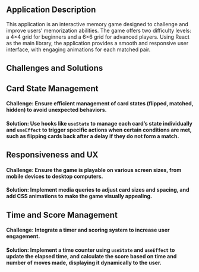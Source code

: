 ## Application Description

This application is an interactive memory game designed to challenge and improve users’ memorization abilities. The game offers two difficulty levels: a 4×4 grid for beginners and a 6×6 grid for advanced players. Using React as the main library, the application provides a smooth and responsive user interface, with engaging animations for each matched pair.

## Challenges and Solutions

## Card State Management

#### **Challenge**: Ensure efficient management of card states (flipped, matched, hidden) to avoid unexpected behaviors.  
#### **Solution**: Use hooks like `useState` to manage each card’s state individually and `useEffect` to trigger specific actions when certain conditions are met, such as flipping cards back after a delay if they do not form a match.

## Responsiveness and UX

#### **Challenge**: Ensure the game is playable on various screen sizes, from mobile devices to desktop computers.  
#### **Solution**: Implement media queries to adjust card sizes and spacing, and add CSS animations to make the game visually appealing.

## Time and Score Management

#### **Challenge**: Integrate a timer and scoring system to increase user engagement.  
#### **Solution**: Implement a time counter using `useState` and `useEffect` to update the elapsed time, and calculate the score based on time and number of moves made, displaying it dynamically to the user.
